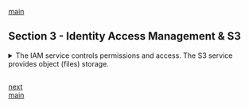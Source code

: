 <!--
// cSpell:ignore
 -->

[main](README.md)

## Section 3 - Identity Access Management & S3

<details>
<summary>
The IAM service controls permissions and access. The S3 service provides object (files) storage.
</summary>

### IAM - Identity Access Managemet

<details>
<summary>
IAM allows you to manage users and their level of access to AWS Console, programmatic access, and control which services can interact with which other services and resource.
</summary>

[IAM faq](https://aws.amazon.com/iam/faqs/)

#### IAM 101

users, groups, permissions, roles.

- Centeralized control of the AWS account
- Shared Access to the account
- Granular permissions
- Identity Federation (Active Directory, Facebook, linkedin, etc)
- Multifactor authentication
- Temporary access for users/devices when necessary
- Password rotation policy
- Integrates with many AWS services
- Support PCI DSS Compliance (a compliance framework)

key terms:

- Users - end users
- Groups - collection of users, each user inherits groups permissions
- Policies - json documents that describe permissions
- Roles - allowing one aws service to work with other resource.

#### IAM Lab

getting our hands dirty with IAM. permissions, access, users, groups, policies, roles. we should choose one region and stick with it.

services, IAM.

we can have a sign-in link, or customize it. we should first activate MFA (multi factor authentication) on our root account. the root account has control over anything, so we should protect it. we can use a virtual MFA device like google authenticator or something else.

anything we do in the IAM service is done globally, a user applies to all regions.

the next step is to create a user. we can decide on which access types are available. we can have _programmatic access_ for applications and working from command line tools, and the _aws management console access_ which is using the aws website. next, we add permissions to the users.

we start with a new group, and we give it the **AdministratorAccess** policy. this is one of the aws managed policies, and some of them are job function. this user has admin control, but it isn't the root user. this is the user we should use in most cases (and not the root user).

a policy is defined as a json object.

```json
{
  "Version": "2012-10-17",
  "Statement": [
    {
      "Effect": "Allow",
      "Action": "*",
      "Resource": "*"
    }
  ]
}
```

the next thing is to apply an _IAM Password Policy_, we can define rules to enforce password strength. if we happen to lose the password for one user, we can regenerate it.

Roles are a way for one AWS service to access another service (also, allow access to other aws accounts, other identity management softwares and software). we need to choose the service the gets the role (trusted entity), and give it a policy _AmazonS3FullAccess_.

- **Iam is universal**, it does not apply to regions (currently).
- the "**root account**" is the account created when first setup for your AWS account. it has complete admin Access.
- New Users **have no permission** when first created.
- New Users are assigned \*Access Key Id & Secret Access Keys\*\* when First created
- **These are not the same as a password**. You cannot use the Access Key Id & Secret Access Key to login to the the console. you can usee this to access aws via the APIs and the command line.
- **You only get to view these once**. if you lose them, you have to regenerate them, So save them in a secure location.
- \*_Always setup Multifacto authentication on your account_.
- **You can create and customize your own password rotation policies**.

</details>

### Create A Billing Alarm

we want an alarm to prevent our account from going over the free-tier amount.

we start by logging into the AWS console (website), and we go to the service **Cloud Watch**. then we click _billing_ and we create a billing alarm (there are two buttons with the same name), we choose "total_estimated_charge", we choose a 'static threshold' type, and create the alarm.\
this requires us to create an SNS topic, we create a new topic and enter our email address. we then define the alarm text and hit <kbd>create alarm</kbd>. which we then need to confirm with the mail that were sent.

### S3 - Simple Storage Service

<details>
<summary>
S3 is an Object based Storage (files) which is durable, available, and comes with different tiers.
</summary>

[S3 FAQ](https://aws.amazon.com/s3/faqs/)

#### S3 101

S3 is one of the oldest and most used AWS services.

> S3 providers developers and IT teams ith secure, durable, highly scalable object storage. Amazon S3 is easy to use, with a simple web service interface to store and retrive any amount of data from anywhere on the web.

- S3 is a safe place to store your files
- it is object-based storage
- the data is spread across multiple devices and facilities

files can from 0 bytes to 5 TB, there is unlimited storage. files are stored in buckets. a bucket is like a folder. the bucket name must be unique, as it becomes a globally addressable web address.

if we upload a file successfully, we get an http 200 code.

the data in S3 is object based, an object can be thought of like a file, and it should have:

- key (the file name)
- value (the data)
- version id (version control of the same file)
- metadate (data about the data)
- subresources
  - access control lists
  - torrent

the access control lists are an additional way to control access (permissions) to a specific objects.

data consitency in S3:

- Read after write consistency for PUT requests of new objects
- Eventual consistency for overwrite PUT and DELETE requests (can take some time to propagate)

when we upload a file, we can immediately read it. if we overwrite a file or delete it, then the effect won't be immediate. it might take a few seconds. **changes take more time**.

Amazon guarantees for S3

- Built for 99.99% avaliability for the S3 platform
- amazon guarantees 99.9% availability
- amazon guarantees 99.999999999% durability for s3 information(11 times 9). data won't be lost.

Features:

- Tiered Storage Availabl
- Lifecycle Management
- Versioning
- Encryption
- MFA Delete (multi factor authentication for delete)
- Secure your data using **Access Control Lists** and **Bucket Policies**

S3 Storage Classes:

- Standard: 99.99% avalability, 99.999999999% durability. stored redundantly across multiple devices in multiple facilities, and is designed to the sustain the loss of 2 facilities concurrently.
- IA (Infrequently Accessed): For data that is accessed less frequently, but requires rapid access when needed. lower fee than S3, but you are chared a retrieval fee.
- One Zone IA: a lower-cost option for infrequently accessed data, without the multiple availability zone data resilience.
- Intellgent Tiering: designed to optimize costs by automatically moving data o the most cost-effective access tier, without performace impact or operational overhead. (this uses machine learning, since 2018).
- Glacier: secure, durable, low cost storage class for data archiving, you can reliably store any amount of data at costs that are competitive or cheaper than on-premise solution. retrival times are configurable, and ranges from minutes to hours.
- Glacier Deep Archive: the lowest cost solution, data storage where a retrival time of 12 hours is acceptable

in a table form:

| Specification                             | Standard               | Intelgent Tiering | IA              | one Zone IA     | Glacier          | Glacier Deep Archive |
| ----------------------------------------- | ---------------------- | ----------------- | --------------- | --------------- | ---------------- | -------------------- |
| Durability                                | 99.999999999% (11 9's) | (11 9's)          | (11 9's)        | (11 9's)        | (11 9's)         | (11 9's)             |
| Avalability                               | 99.99%                 | 99.9%             | 99.9%           | 99.5%           | N/A              | N/A                  |
| Avalability SLA (Service Level Agreement) | 99.9%                  | 99%               | 99%             | 99%             | N/A              | N/A                  |
| Avalability Zones                         | &ge;3                  | &ge;3             | &ge;3           | 1               | &ge;3            | &ge;3                |
| Minimum capacity charge per object        | N/A                    | N/A               | 128kb           | 128kb           | 40kb             | 40kb                 |
| Minimum storage duration charge           | N/A                    | 30 days           | 30 days         | 30 days         | 90 days          | 180 days             |
| Retrival fee                              | N/A                    | N/A               | per GB retrived | per GB retrived | per GB retrived  | per GB retrived      |
| First bye latency                         | milliseconds           | milliseconds      | milliseconds    | milliseconds    | minutes or hours | hours                |

Billing:

- Storage
- Requests
- Storage management pricing
- Data transfer pricing
- Transfer accelration
- Cross Region Replication Pricing

cross region replication means that we replicate a bucket in one region, they are mirrored in another region.

> Amazon S3 Transfer acceleration enables fast, easy and secure transfers of files over long distances between you end users and an S3 bucket.\
> Transfer accelration takes advantage of Amazon CloudFront globally distributed ede locations. As the data arrives at an edge location, it is routed to Amazon S3 over an optimized network path.

this means that users uploads use the edge location datacenters to get better speed.

- S3 is **Object-based:** i.e. allows you to upload files.
- Files can be from 0 bytes to 5 TB.
- There is **unlimited storage**.
- Files are stored in **Buckets**.
- S3 is a universal namespace,** names must be unique globally**.
- Buckets get a **DNS name (web address)**.
- **Not suitable** to instal an operating system on or a database.
- successfull uploads generate **http 200 status** code.
- you can turn on **MFA delete**.
- S3 objects have:
  - key (name)
  - value (data)
  - version
  - metadata
  - sub resources
    - access control lists
    - torrent
- **Read after Write Consistency** for PUT.
- **Eventual Concitency** for overwrite PUT and DELETE
- **Storage classes**
  - Standard
  - IA
  - One Zone IA (previously RR - reduced redundancy)
  - Intellgent Tiering
  - Glacier
  - Glacier Deep Archive

The S3 topic makes a big portion of the exam, so it's worth reading the FAQ

#### Let's Create An S3 Bucket

creating an S3 bucket in the console. S3 is also a global service. the buckets have regions

<kbd>Create Bucket</kbd>

we can copy the settings of a different bucket (if we have one).
theres an option called _Bucket settings for Block Public Access_. by default, all files are private and cannot be accessed from outside. we can change this setting.

we can choose if we want to have version control in the bucker, we add tags to the bucket and choose if we want to have **server side encryption**.

tabs:

- Objects
- Properties
- Permissions
- Metrics
- Management
- Access points

the objects are the files, we can upload them with the UI, or use an S3 rest API. a file has a unique ARN and a unique (publicly accessable) URL (if we have the permission).

object Lock prevents object from being modifed or deleted. we can also click <kbd>Edit Storage Class</kbd> and choose a storage class for this object. we can change the storage file for specific files or the entire bucket. objects themselves can have tags.

to make an object publicly accessible, we select it, and then in the actions list we choose <kbd>Make Public</kbd>. the bucket configuration suppress the ability to make object public. so we can go to the _permissions_ tab and change the settings. now we can share this object with the world with the **object URL**.

Bucket names share a common name space. You cannot have the same bucket name as someone else. buckets are viewed globally, but are created in a region. we can have mirrored buckets using _cross region replication_. storage classes can be changed for specific files or the entire bucket.

_transfer acceleration_ allows us to speed up uploads by using edge locations.

Restricing bucket access

- Bucket policies - applies across the whole bucket
- Object policies - applies to individual files
- IAM Policies - apply to users and groups.

#### S3 Pricing Tiers [SAA-C02]

the costs of S3

- Storage
- Requests and data retrivals
- Data transfer
- Management and replication

the tiers:

- standard
- IA
- one zone IA
- intelgent tiering
- glacier
- glacier deep archive

the highest cost is S3 standard, then S3 IA, S3 intelligent tiering, S3 One Zone IA, Glacier, and the cheapest is S3 Glacier deep archive.

exam questions might require us to identify the best storage for a given scenario.

#### S3 Security And Encryption

by default, all buckets are private, wc can set up access control either via _bucket polices_ (per bucket) or with _access control lists_ (per object).\
We can configure buckets to create access logs (which record all request made to the s3 bucket), and then store the logs on another bucket, and even a bucket in a different AWS account.

two types of encryption:

Encryption in transit, like https. using SSL or TLS.

Encryption at rest (server side).

- S3 managed keys --SSE-S3: aws manages the keys
- AWS KMS (key management Service) - managed keys (SSE-KMS)
- Customer Provided keys, customer Key.

we can also encrypt the files on the client side before uploading it.

we select a bucket. choose an object, and then find the _server-side encryption_ settings. we enable it and choose key to use. the we encrypt the entire bucket by choosing the <kbd>Properties</kbd> tab.

#### S3 Version Control

Versioning:

- all versions of the object are stored (all writes, also deletes)
- great for backup
- once enabled, **versioning cant be disabled**, only suspended. this will last until we delete the bucket
- integrates with **Lifecycle** rules.
- we can set MFA Delete, which prevents deletion.

we create a simple file

```
version v1.0
```

we create a bucket, allow public access (to make viewing the file easy), and we enable versioning. now we upload the file and make it public.

we now edit the local file (only the content, not the name) and upload it again. we can toggle <kbd>List versions</kbd> to see all versions.

however, even if we made the first version public, it doesn't mean the new versions will be public. we need to choose which versions we want to make public.

if we delete an object, they will still show when we toggle the versions, they simply have a delete marker. to restore an object we delete the delete marker.

we can still delete specific versions manually, this is done one by one. deleting the file simply creates a delete marker, while deleting a version really deletes the object.

> - All versions are stored (even deletions)
> - Once enabled, can't be disbled, only suspended
> - integrates with lifecycle rules
> - MFA for deleteion can be enabled as well

#### S3 Lifecycle Management and Glacier

controling what happens to objects and control moving objects between tiers. doesn't require versioning, but is integrated with it.

in the s3 console, we look at a bucket, click the <kbd>Management</kbd> tab and <kbd>create a lifecycle rule</kbd>. we can determine a scope or effect the entire bucket. we can look at different lifecycle rules actions:

- transition _current_ versions of objects between storage classes
- transition _previous_ versions of objects between storage classes
- expire _current_ versions of objects
- permanently delete _previous_ versions of objects
- delete expired delete markers or incomplete multipart uploads

Transition allows us to move versions to a different storage tier.we can delete previous versions after a specific time.

#### S3 Lock Policies & Glacier Vault Lock [SAA-C02]

making an object unmodifiable for a set time (retention period).

> You can use S3 object Lock to store object using a **Write Once, Read Many** (WORM) model. it can help you prevent objects from being deleted or modified for a fixed amount of time or indefinitely.
>
> You can use S3 object lock to meet regulatory requirements that require WORM storage, or to add an extra layer of protection against object changes and deleteion.

- _Governace mode_: prevent changes by users based on permissions.
- _Compliance mode_: prevent changes by any user, including the root account user.

the retention period is the timestamp in the metadata that controls the object lock, there is also a **legal hold** on a object version. this isn't tied to a retention period, instead it's a type of AWS permssion.

> S3 Glacier Vault allows you to easily deploy and enforce compliance controls for individual S3 glacier vaults with a **vault lock** policy. you can specify controls, such as **WORM** in a vault lock policy and lock the policy from future changes. **Once locked, the policy can no longer be changed**.

#### S3 Performance [SAA-C02]

S3 prefix are the 'path' inside the bucket to a folder.

bucketname/folder1/folderA/a.txt
bucketname/folder2/folderB/b.txt
bucketname/folder3/folderC/c.txt

so anything between the bucket name and the file name is the **prefix**. because of how low the latency is, we can get better performance by spreading requests across different prefixes.

if we use KMS (server side encryption), there are also limits for that, the limit (quota) is region specific. so this can slow down performance.

multiparts uploads are recomendded for files over 100MB and required for files over 5GB. this increases efficiency by parallelizing the uploads. this can also be done for download with **S3 Byte-Range Fetches**, this makes downloads faster, and if there's a failure, it only effects a specific range, which makes things easier. we can also use this to download partial amounts, like if we design our files to have a header of a specific size, then we can only download that byte range and get some data about the file.

- the more prefixes, the better performance
- we can spread our requests across prefixes.
- KMS server side enctypton has limits.
- multipart uploads and downloads for better performace.

#### S3 Select & Glacier Select [SAA-C02]

> **S3 Select** enables application to retrieve only a subset of daa from an object by using simple SQL expressions. by using S3 select to retrive only the data needed by your applications, you can achieve drastic performance increase.

rather than download the entire file and parse it, we can get only what we want from the object.Glacier Select is similar, we can use Glacier Select to query S3 glacier directly.

(the example is querying a zip file with many csv files inside it)

we get better speed and save money on data transfer.

#### AWS Organizations [SAA-C02]

AWS organization and consoladated billing.

> "AWS Organizations is an accout managemend service that enables you to consolidate multiple AWS account in an organization that you create and centerally manage."

OU - Organization Unit

we can apply policies to organization units, just like user groups.

consolidated billing takes the aggregate usage of all the linked accounts in the organization, so the total price gets the advantages of volume pricing, and is easier to track charges.

demo, in the aws console (website).\
services: <kbd>Aws Organization</kbd>, click <kbd>Create Organization</kbd>, and now our account is the root user of this organization. we can now invite other aws accounts into this organization.

in the other account, we will see the invitation to join the organization.

back in the root account, we can create organizational units and apply service control policies and even enforce rules on how tags.

Some Best Practices with AWS Organizations

- Always enable multi-factor authentication on root account.
- Always use a strong and complex password on root account
- Paying account should be used for billing purposes only. Do not Deploy resources into the paying account.
- Enable/Disable AWS services using Service Control Policies either on the Organizational unit or on individual accounts.

#### Sharing S3 Buckets Between Accounts [SAA-C02]

Roles allow us to give access (temporary or not) to an aws service or other aws accounts.

in our account:\
services, IAM,<kbd>Create Role</kbd>, and we choose _"Another AWS account"_ as the trusted service.\
we paster the account id, and then move to <kbd>Permissions</kbd>. we attach a policy of **AmazonS3FullAccess**. we add tags as wanted, and name the role we want.

when we view this role summary, there is a field called "Give this Link to users who can switch roles in the console". we should copy it, and sign into the other account.

services, AIM, Users, and we add a user <kbd>Create User</kbd>, <kbd>Create Group</kbd>, give permissions. log out. we have to do this with the non-root user.

log in using the new user, and click on the user name in the top level frame, and then click <kbd>Switch Role</kbd>. we either fill in the details or use the link from before. and now we are using the other role, and we can go to the S3 buckets from the other User. if we try any other action we will see that we don't have permissions:

> Three different ways to share S3 buckets across accounts:
>
> 1. Using Bucket Policies and IAM (applies across the entire bucket). programmatic access only.
> 2. Using Bucket Access Control Lists and IAM (individual objects in the bucket). programmatic access only.
> 3. Cross accout IAM roles. programtic and console access.

#### Cross Region Replication

we want to replicate a bucket into a differnet region.

login the cosole. services, storage, S3. we create a new bucket <kbd>Create Bucket</kbd>, give it a unique name, and choose a region for it. we then un-tick the checkbox "block _all_ public access" and confirm this. we continue with the default settings for the bucket. this will be our replicated bucket (destination).

we go to a diffrent bucket, the <kbd>Management</kbd> and click <kbd>Create replication rule</kbd>. we give it a name, provide a role, and choose if we apply the replication to all objects in the bucket or individual objects. we choose a destination bucket (in our account or in a different account), and we get the warning that replication requires versioning to be enabled for the destination bucket.\
we can change the storage class for replicated objects (like S3 Standard-IA), add replication metrics and request Replication Time Control, which ensures speedy replication of objects (99.99% in 15 minutes time frame) but has additional costs. we can add encryption using KMS and decide if we wish to replicate deletion markers.

replicaion works only for new objects, not for existing objects. so we will only see the destination bucket filling up when we upload objects to the source bucket.

the replication doesn't replicate earlier versions and doesn't copy over the permssions to an object, so if the object was public in the source bucket, it won't be carried over to the destination object.

> - Versioning must be enabled on **both** the source and destination buckets.
> - Existing files in bucket are not replicated automatically.
> - All subsequent updated files wil be replicated automatically.
> - Delete markers are not replicated.
> - Deleting individual versions or delete markers will not be replicated.
> - Understand wat Cross Region Replication is at a high level.

#### Transfer Acceleration

> "S3 Transfer Acceleration utilizes the CloudFront Edge Network to accelerate your uploads to S3. Instead of uploading directly to your S3 bucket, you can use a distinct URL to upload directly to an edge location which will then transfer that file to S3. You will get a distinct URL to upload to".

a bucket sits in a region, the users will upload to then edge location.

[S3 Transfer acceleration speed test](http://s3-accelerate-speedtest.s3-accelerate.amazonaws.com/en/accelerate-speed-comparsion.html?) we can see how much we speed gain there is for each region.

</details>

### DataSync Overview [SAA-C02]

Datasync allows us to move large amounts of data to and from AWS, it has encryption, data check, etc...\
its a way of syncing data from an on premise location to the cloud.

- Used to move **large amounts** of data from on-premises to AWS.
- Used with **NFS** and **SMB** compatible file systems.
- **Replication** can be done hourly, daily or weekly.
- Install the **DataSync agent** to start the replication.
- Can be Used to Replicate **EFS** to **EFS** (elastic file system, from EC2 machine).

### CloudFront

<details>
<summary>
CloudFront is Amazon's Content Delivery System service.
</summary>

> "A content delivery system (CDN) is a system of distributed servers (a network) that deliever webpages and other web content to a user based on the geographical locations of the user, the origin of the webpage, and a content delivery server."

imagine if we don't have a CDN, all of the users in the world need to access the main server, which might be in a differnet continent.

if we have a CloudFront enabled, then the users will first access the edge location with the request, and at the first time, the edge location will access the origin and store the result. at the next request, this data will be served from the local location, and will be much faster.

> "Amazon CloudFront can be used to deliver your entire website, including dynamic, static, streaming and interactive content using a global network of edge locations. Request for your content are automatically routed to the nearest edge location, so content is delivered with the best possible performance."

distribution types:

> - Edge Loocation - this is the location where content will be cached. this is separate to an AWS Region/AZ.
>   - not READ only, we can write to edge locations also (like S3 transfer accelration).
> - Origin - this is the origin of all the files that the CDN will distribute, it can be an S3 bucket, an EC2 instance, an Elastic Load Balancer or Route53.
> - Distribution - this is the name given the CDN which consists of a collection of Edge Locations.
>   - Web Distribution - Typically used for Websites.
>   - RTMP - Used for Media Streaming.
> - Objects are cached for the life of the TTL (**Time To Live**).
> - it's possible to clear cached objects (invalidate it), but there is a cost.

#### CloudFront Lab

at our aws management console. we will use a bucket as an origin.

services, networking, <kbd>CloudFront</kbd>. this is a global service.

we click <kbd>Create Distribution</kbd> and choose a web distribution. we fill in the origin domain with S3 Cloud, we can specify a path inside the bucket. we can restrict bucket access, and leave the rest as default. here we can also set the TTL, and we can restrict access using signed URL (cookies, etc). Here we can also put up a WAF (web Application Firewall) to increase security.

creation and deletion take time, once done, we can copy the domain name, and use it as a web address (add the file path).

in the <kbd>settings</kbd> tab, we can see <kbd>invalidation</kbd> and that way we can invalidate objects on the cache. we must disable the distribution before deleting it.

#### CloudFront Signed URL's and Cookies [SAA-C02]

difference between CloudFront Signed Url and cookies and S3 signed URLs

how do we restrict access to a website?

- A signed url is used for individual files. 1 file = 1 url
- A signed cookie is for multiple files. 1 cookie= N files.

signed URLs and cookies are created with an attached policy. this policy can include:

- URL expiration
- IP ranges
- Trusted Signers (which AWS account can created signed URLs)

OAI - Origin Access Identification authentication

users log in to the application, and the application generates a signed URL fot the user to visit.

Cloud front signed URLs:

> - Can have different origins, EC2, S3, etc..
> - Can utilize **caching** features
> - Key-pair Account is wide and managed by the root user
> - Can filter by data, path, IP address, expiration, etc..

on the other hand, S3 signed URLs:

> - Issues are request as the **IAM user** who creates the presigned URL
> - limited **lifetime**

> Summary:
>
> - use signed **URLs/cookies** when you want to secure content so that only the people you authorize are able to access it.
> - a signed URL is for individual files. 1 file = 1 URL.
> - a signed cookie is for multiple files. 1 cookie = multiple files.
> - if you origin is EC2, then use CloudFront.
> - if the origin is S3 and we want a single file, then we use S3 signed URL.

 </details>

### Snowball

<details>
<summary>
Physical Data Transport Solutions.
</summary>

> "Snowball is a petabyte-scale data transport solution that uses secure applications to transfer large amounts of data into and out of AWS. Using Snowball addresses common challenges with large-scale data transfers,including high network costs, long transfer times and security concerns. Transferring data with Snowball is simple, fast, secure, and can be as little as one-fifth of the cost of high-speed internet."

it's big disk on key in a briefcase.

there are 50TB and 80TB disks, has multiple laters of security, TPM (trusted platform module). once used, AWS performs software wipe to prevent the possibility of recovering the data afterwards.

There's also Snowball Edge, which has 100TB data, which also has storage and compute capabilities, so it can be used not only for storing, but also for actual work. it's like having an aws cloud on premises.

AWS Snowmobile is a exabyte scale data-transfer solution.uses 100PB per snowmobile. its a shipping container, pulled by a semi-trailer, which makes transporting data secure, fast, and cost effective.

table of when to use a snowball

| available internet connection | theoretical time to transfer 100TB | when to consider AWS Snowball |
| ----------------------------- | ---------------------------------- | ----------------------------- |
| T3 (44.736 Mbps)              | 269 days                           | 2TB or more                   |
| 100 Mbps                      | 120 days                           | 5TB or more                   |
| 1000 Mbps                     | 12 days                            | 60TB or more                  |

my comparisons
| type | storage | physical size | notes |
| ------------- | ----------- | ------------------ | ---------------------- |
| Snowball | 50 or 80 TB | mini fridge |
| Snowball Edge | 100TB | mini fridge | also has compute power |
| Snowmobile | 100PB | shipping container on a truck |

> Snowball can import and export from S3.

#### Snowball Lab

in services, under "services and migrations", we can see the **Snowball** stuff. we request Amazon to send us a package.

to interact with it, we need to download the snowball client. we connect it to our local network, we get credentials from AWS (client unlock code, and the manifest fold file)

```sh
./snowball start -i 192.168.1.116 -m maifest.bin -u <unlock-code>

#copy files into S3 bucket
/.snowball cp source.file s3:://cloud-guru-snowball

/.snowball stop
```

</details>

### Storage Gateway

> Storage gateway is a service that connects an on-premises software appliance with cloud-based storage to provide seamless and secure integration between an organization's on-premises IT environment and AWS's storage infrastructure. The service enables you to securely store data to the AWS cloud for scalable and cost effective storage.

either a physical device or a virtual machine

- File gatways(FNS, SMB)
- Volume Gateways (iSCSI)
  - stored volumes
  - cached volumes
- Tapes Gateway

file gateways allow us to store our local files on in a amazon S3 bucket. the upload is done asynchronously

volume gateway means storing images (virtual harddisk), and store OS snapshots. Cached volume is for the frequently accessed data, so it's not everything. Tape gateway is a way to store tape gateway and move the data to cloud.

> - File Gateway: for flat files, stored directly on S3
> - Volume Gateway:
>   - Stored volumes: entire dataset is stored on site and is asynchronously backed up to S3
>   - Cached Volumes: entire data set is stored on S3 and the most frequently accessed data is cached on site.
> - Gateway Virtual Tape Library

### Athena vs Macie [SAA-C02]

other services that interact with S3.

**Athena**:\
Interactive query service which enables you analyse and query data located in S3 using standard SQL.

- Serverless. nothing to provision. pay per query / per TB scanned.
- No need to set up complex Extract/ Transfrom/ Load (ETL) process
- Works directly with data stored in S3

can be used to query log files stored in S3, generate business reports on data stored in S3, analyse AWS costs and usage

**Macie**:\

> PII - Personally Identifiable Information

data that can be used to establish a person identity. name, email, credit card number, social security number, address.

Macie is a security service which uses Machine Learning and NLP (natural language processing) to discover, classify and protect sensitive data stored in S3.

- Uses AI to recognize if your S3 objects contain sensitive data such as PII.
- Dashboards, reporting and alerts
- Works directly with data stored in S3.
- Can also analyze CloudTrail logs
- Great for PCI-DSS and preventing identity theft.

### Identity Access Management & S3 Summary

**IAM**

- User
- Group
- Roles
- Policies
  - how Policies look as Json documents
- Globally - across all regions
- The root account
- Least Privilege
- AccessKey Id and Secret Access Key
- Console password
- Multi factor authentication
- Password rotation policy

**S3**

- Object based
- Files are stored in buckets
- Global namespace, buckets must be uniquely named
- Buckets have policies
- Objects can have Access Control lists
- Can be configured to create access logs
- Private by default
- Objects are
  - key
  - value
  - version Id
  - metadata
  - sub resources
    - access control lists
    - torrents
- Consistency models
  - Read after write consistency for new objects
  - Eventual consistency for update and deletion
- Storage tiers:
  - S3 standard
  - S3 Infrequently Access
  - S3 one Zone IA
  - S3 intelligent tiering
  - S3 glacier
  - S3 glacier deep archive
- How to het the best value of S3. by cost:
  - S3 standard
  - S3 Infrequently Access
  - S3 intelligent tiering
  - S3 one Zone IA
  - S3 glacier
  - S3 glacier deep archive
- Encryption
  - In transit: SSL/TLS
  - At rest:
    - Server Side:
      - S3 managed Keys - SSE-S3
      - AWS key management service,SSE-KMS
      - Customer provided Keys - SSE-C
    - Client Side - enctyped before upload
- S3 Object Lock
  - Write Once, Read many Model
  - Applied across the bucket or per object
  - Governance mode: requires special permssion
  - Compliance mode: can't be modifed, even by root user
- S3 glacier Vault Lock
- S3 prefixes for performance gains.
- SSE-KMS limits
- Multipart uploads and downloads (byte range fetch) for performance gains
- S3 Select
- AWS organizations
  - Service Control Policies
- Accessing buckets across accounts
- Sharing buckets across accounts
  - Bucket Policies
  - Bucket Access control lists
  - Cross account Roles
- Replicating S3 buckets across regions
  - must enable versioning
  - only new files
  - delete markers aren't replicated
- lifecycle policies
  - moving objects across storage tiers
  - can work with versioning
- Transfer Acceleration

**CloudFront**

- Edge Location
- Origin
- Distribution
  - Web distribution
  - RTMP - media
- Time To live (TTL) caching
- invalidating cached object
- Signed Url, 1 per file
- Signed Cookie, multiple files
- if origin is EC2, use cloud front
- Signed S3 urls

**AWS datasync**

- data sync replication and synchronization

**Snowball**

- physical data transfer
- import and export to S3

**Storage Gateway**

- File Gateway
- Volume Gateway
  - Stored volume
  - Cached volume
- Tape Gateway

- Athena: query S3 using SQL
- Macie: analyze data in S3 to discover personal data.

it's worth reading the S3 FAQ before the exam.

### Quiz 2: Identity Access Management & S3 Quiz

> - Power User Access allows **Access to all AWS service except the management of groups and users within IAM**.
> - You have been asked to advise on a scaling concern. The client has an elegant solution that works well. As the information base grows they use CloudFormation to spin up another stack made up of an S3 bucket and supporting compute instances. The trigger for creating a new stack is when the PUT rate approaches 100 PUTs per second. The problem is that as the business grows that number of buckets is growing into the hundreds and will soon be in the thousands. You have been asked what can be done to reduce the number of buckets without changing the basic architecture.
>   - _ANSWER: Until 2018 there was a hard limit on S3 puts of 100 PUTs per second. To achieve this care needed to be taken with the structure of the name Key to ensure parallel processing. As of July 2018 the limit was raised to 3500 and the need for the Key design was basically eliminated. Disk IOPS is not the issue with the problem. The account limit is not the issue with the problem._
> - What is the availability of S3 – OneZone-IA?
>
>   - 99.5%
>   - _ANSWER: OneZone-IA is only stored in one Zone. While it has the same Durability, it may be less Available than normal S3 or S3-IA._
>
> - AWS S3 has four different URLs styles that it can be used to access content in S3. The Virtual Hosted Style URL, the Path-Style Access URL, the Static web site URL, and the Legacy Global Endpoint URL. Which of these represents a correct formatting of the Virtual Hosted Style URL style
>   - https://my-bucket.s3.us-west-2.amazonaws.com/fastpuppy.csv
>   - _ANSWER: Virtual style puts your bucket name 1st, s3 2nd, and the region 3rd. Path style puts s3 1st and your bucket as a sub domain. Legacy Global endpoint has no region. S3 static hosting can be your own domain or your bucket name 1st, s3-website 2nd, followed by the region. AWS are in the process of phasing out Path style, and support for Legacy Global Endpoint format is limited and discouraged. However it is still useful to be able to recognize them should they show up in logs. https://docs.aws.amazon.com/AmazonS3/latest/dev/VirtualHosting.html_
> - How many S3 buckets can I have per account by default?
>   - 100 buckets
> - You work for a busy digital marketing company who currently store their data on-premise. They are looking to migrate to AWS S3 and to store their data in buckets. Each bucket will be named after their individual customers, followed by a random series of letters and numbers. Once written to S3 the data is rarely changed, as it has already been sent to the end customer for them to use as they see fit. However, on some occasions, customers may need certain files updated quickly, and this may be for work that has been done months or even years ago. You would need to be able to access this data immediately to make changes in that case, but you must also keep your storage costs extremely low. The data is not easily reproducible if lost. Which S3 storage class should you choose to minimize costs and to maximize retrieval times?
>   - S3 IA
>   - _ANSWER: The need to immediate access is an important requirement along with cost. Glacier has a long recovery time at a low cost or a shorter recovery time at a high cost, and 1Zone-IA has a lower Availability level which means that it may not be available when needed._

</details>

##

[next](Section_4_EC2.md)\
[main](README.md)
